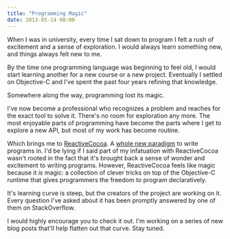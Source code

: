 ```yaml
---
title: "Programming Magic"
date: 2013-05-14 00:00
---
```


When I was in university, every time I sat down to program I felt a rush of excitement and a sense of exploration. I would always learn something new, and things always felt new to me.

By the time one programming language was beginning to feel old, I would start learning another for a new course or a new project. Eventually I settled on Objective-C and I've spent the past four years refining that knowledge.

Somewhere along the way, programming lost its magic.

I've now become a professional who recognizes a problem and reaches for the exact tool to solve it. There's no room for exploration any more. The most enjoyable parts of programming have become the parts where I get to explore a new API, but most of my work has become routine.

Which brings me to [ReactiveCocoa](https://github.com/ReactiveCocoa/ReactiveCocoa). A [whole new paradigm](http://www.teehanlax.com/blog/reactivecocoa/) to write programs in. I'd be lying if I said part of my infatuation with ReactiveCocoa wasn't rooted in the fact that it's brought back a sense of wonder and excitement to writing programs. However, ReactiveCocoa feels like magic because it _is_ magic: a collection of clever tricks on top of the Objective-C runtime that gives programmers the freedom to program declaratively.

It's learning curve is steep, but the creators of the project are working on it. Every question I've asked about it has been promptly answered by one of them on StackOverflow.

I would highly encourage you to check it out. I'm working on a series of new blog posts that'll help flatten out that curve. Stay tuned.

<!-- more -->
